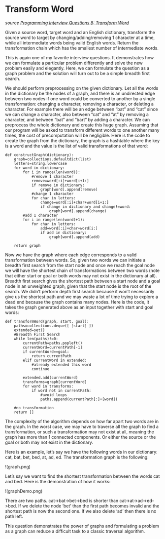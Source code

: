 # Transform Word

_source [Programming Interview Questions 8: Transform Word](http://www.ardendertat.com/2011/10/17/programming-interview-questions-8-transform-word/)_

Given a source word, target word and an English dictionary, transform the source word to target by changing/adding/removing 1 character at a time, while all intermediate words being valid English words. Return the transformation chain which has the smallest number of intermediate words.

This is again one of my favorite interview questions. It demonstrates how we can formulate a particular problem differently and solve the new problem easily and elegantly. Here, we can formulate the question as a graph problem and the solution will turn out to be a simple breadth first search.

We should perform preprocessing on the given dictionary. Let all the words in the dictionary be the nodes of a graph, and there is an undirected edge between two nodes if one word could be converted to another by a single transformation: changing a character, removing a character, or deleting a character. For example there will be an edge between “bat” and “cat” since we can change a character, also between “cat” and “at” by removing a character, and between “bat” and “bart” by adding a character. We can preprocess the whole dictionary and create this huge graph. Assuming that our program will be asked to transform different words to one another many times,  the cost of precomputation will be negligible. Here is the code to create the graph from the dictionary, the graph is a hashtable where the key is a word and the value is the list of valid transformations of that word:

```
def constructGraph(dictionary):
    graph=collections.defaultdict(list)
    letters=string.lowercase
    for word in dictionary:
        for i in range(len(word)):
            #remove 1 character
            remove=word[:i]+word[i+1:]
            if remove in dictionary:
                graph[word].append(remove)
            #change 1 character
            for char in letters:
                change=word[:i]+char+word[i+1:]
                if change in dictionary and change!=word:
                    graph[word].append(change)
        #add 1 character
        for i in range(len(word)+1):
            for char in letters:
                add=word[:i]+char+word[i:]
                if add in dictionary:
                    graph[word].append(add)

    return graph
```

Now we have the graph where each edge corresponds to a valid transformation between words. So, given two words we can initiate a breadth first search from the start node and once we reach the goal node we will have the shortest chain of transformations between two words (note that either start or goal or both words may not exist in the dictionary at all). Breadth first search gives the shortest path between a start node and a goal node in an unweighted graph, given that the start node is the root of the search. We didn’t perform depth first search because it won’t necessarily give us the shortest path and we may waste a lot of time trying to explore a dead end because the graph contains many nodes. Here is the code, it takes the graph generated above as an input together with start and goal words:

```
def transformWord(graph, start, goal):
    paths=collections.deque([ [start] ])
    extended=set()
    #Breadth First Search
    while len(paths)!=0:
        currentPath=paths.popleft()
        currentWord=currentPath[-1]
        if currentWord==goal:
            return currentPath
        elif currentWord in extended:
            #already extended this word
            continue

        extended.add(currentWord)
        transforms=graph[currentWord]
        for word in transforms:
            if word not in currentPath:
                #avoid loops
                paths.append(currentPath[:]+[word])

    #no transformation
    return []
```

The complexity of the algorithm depends on how far apart two words are in the graph. In the worst case, we may have to traverse all the graph to find a transformation, or such a transformation may not exist at all, meaning the graph has more than 1 connected components. Or either the source or the goal or both may not exist in the dictionary.

Here is an example, let’s say we have the following words in our dictionary: cat, bat, bet, bed, at, ad, ed. The transformation graph is the following:

!(graph.png)

Let’s say we want to find the shortest transformation between the words cat and bed. Here is the demonstration of how it works:

!(graphDemo.png)

There are two paths. cat->bat->bet->bed is shorter than cat->at->ad->ed->bed. If we delete the node ‘bet’ than the first path becomes invalid and the shortest path is now the second one. If we also delete ‘ad’ then there is no path left.

This question demonstrates the power of graphs and formulating a problem as a graph can reduce a difficult task to a classic traversal algorithm.
